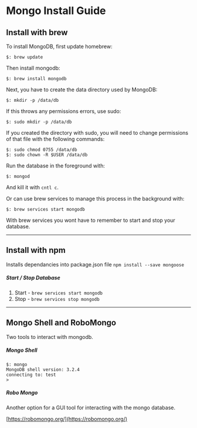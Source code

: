 # Mongo Install Guide

## Install with brew

To install MongoDB, first update homebrew:

```
$: brew update
```
Then install mongodb:

```
$: brew install mongodb
```

Next, you have to create the data directory used by MongoDB:

```
$: mkdir -p /data/db
```

If this throws any permissions errors, use sudo:

```
$: sudo mkdir -p /data/db
```
If you created the directory with sudo, you will need to change permissions of that file with the following commands:

```
$: sudo chmod 0755 /data/db
$: sudo chown -R $USER /data/db
```
Run the database in the foreground with:

```
$: mongod
```
And kill it with `cntl c`.

Or can use brew services to manage this process in the background with:

```
$: brew services start mongodb
```
With brew services you wont have to remember to start and stop your database.

-----

## Install with npm
Installs dependancies into package.json file
`` npm install --save mongoose ``

##### Start / Stop Database
1. Start - `` brew services start mongodb ``
2. Stop - `` brew services stop mongodb ``
-----

## Mongo Shell and RoboMongo
Two tools to interact with mongodb.


##### Mongo Shell
```
$: mongo
MongoDB shell version: 3.2.4
connecting to: test
>
```

##### Robo Mongo
Another option for a GUI tool for interacting with the mongo database.

[https://robomongo.org/](https://robomongo.org/)
